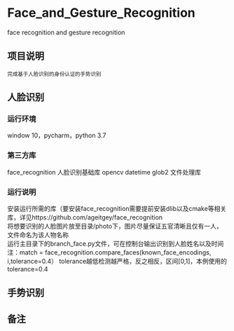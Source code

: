 # Face_and_Gesture_Recognition
face recognition and gesture recognition
## 项目说明
	完成基于人脸识别的身份认证的手势识别
## 人脸识别
### 运行环境 
window 10，pycharm，python 3.7
### 第三方库
face_recognition 人脸识别基础库
opencv 
datetime 
glob2 文件处理库
### 运行说明
安装运行所需的库（要安装face_recognition需要提前安装dlib以及cmake等相关库，详见https://github.com/ageitgey/face_recognition  
将想要识别的人脸图片放至目录/photo下，图片尽量保证五官清晰且仅有一人，文件命名为该人物名称  
运行主目录下的branch_face.py文件，可在控制台输出识别到人脸姓名以及时间  
注：match = face_recognition.compare_faces(known_face_encodings, i,tolerance=0.4） tolerance越低检测越严格，反之相反，区间[0,1]，本例使用的tolerance=0.4
## 手势识别

## 备注
